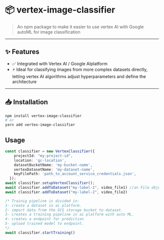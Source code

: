# 📦 vertex-image-classifier

> An npm package to make it easier to use vertex AI with Google autoML for image classification

<!--
[![npm](https://img.shields.io/npm/v/your-package-name.svg)](https://www.npmjs.com/package/your-package-name)
[![License](https://img.shields.io/npm/l/your-package-name.svg)](./LICENSE)
[![Build](https://img.shields.io/github/actions/workflow/status/your-username/your-repo-name/build.yml?branch=main)](https://github.com/your-username/your-repo-name/actions)
[![Types](https://img.shields.io/npm/types/your-package-name.svg)](https://www.npmjs.com/package/your-package-name)
-->
---

## ✨ Features

- ✅ Integrated with Vertex AI / Google AIplatform
- ⚡ Ideal for classifying images from more complex datasets directly, letting vertex AI algorithms adjust hyperparameters and define the architecture

---

## 📥 Installation


```bash
npm install vertex-image-classifier
# or
yarn add vertex-image-classifier
```

## Usage
```ts
const classifier = new VertexClassifier({
    projectId: "my-project-id",
    location: 'gc-location',
    datasetBucketName: 'my-bucket-name',
    vertexDatasetName: 'my-dataset-name',
    keyFilePath: 'path_to_account_service_credentials.json',
  });
await classifier.setupVertexClassifier();
await classifier.addToDataset("my-label-1", video_file1) //an File object of class video. The classifier will extract the respective frames and upload it to dataset bucket. 
await classifier.addToDataset("my-label-2", video_file2)

/* Trainig pipeline is divided in:
1- create a dataset in ai platform.
2- import data from the GCS storage bucket to dataset.
3- creates a training pipeline in ai platform with auto ML.
4- creates a endpoint for prediction
5- upload trained model to endpoint.
*/
await classifier.startTraining()
```